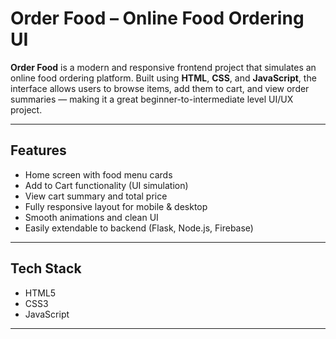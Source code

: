 # Order Food – Online Food Ordering UI

**Order Food** is a modern and responsive frontend project that simulates an online food ordering platform. Built using **HTML**, **CSS**, and **JavaScript**, the interface allows users to browse items, add them to cart, and view order summaries — making it a great beginner-to-intermediate level UI/UX project.

---

## Features

- Home screen with food menu cards
- Add to Cart functionality (UI simulation)
- View cart summary and total price
- Fully responsive layout for mobile & desktop
- Smooth animations and clean UI
- Easily extendable to backend (Flask, Node.js, Firebase)

---

## Tech Stack

- HTML5
- CSS3
- JavaScript 

---
